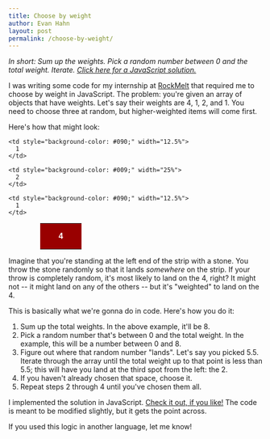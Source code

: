 ```yaml
---
title: Choose by weight
author: Evan Hahn
layout: post
permalink: /choose-by-weight/
---
```

*In short: Sum up the weights. Pick a random number between 0 and the total weight. Iterate. [Click here for a JavaScript solution.](https://gist.github.com/1135646)*

I was writing some code for my internship at [RockMelt](http://www.rockmelt.com/) that required me to choose by weight in JavaScript. The problem: you're given an array of objects that have weights. Let's say their weights are 4, 1, 2, and 1. You need to choose three at random, but higher-weighted items will come first.

Here's how that might look:

<!-- Table diagram -->

<table style="margin: 0 auto; width: 75%; text-align: center; font-weight: bold; color: #fff; font-family: sans-serif;">
  <tr>
    <td style="background-color: #900; padding: 1em;" width="50%">
      4
    </td>

    <td style="background-color: #090;" width="12.5%">
      1
    </td>

    <td style="background-color: #009;" width="25%">
      2
    </td>

    <td style="background-color: #090;" width="12.5%">
      1
    </td>
  </tr>
</table>

Imagine that you're standing at the left end of the strip with a stone. You throw the stone randomly so that it lands *somewhere* on the strip. If your throw is completely random, it's most likely to land on the 4, right? It might not -- it might land on any of the others -- but it's "weighted" to land on the 4.

This is basically what we're gonna do in code. Here's how you do it:

1.  Sum up the total weights. In the above example, it'll be 8.
2.  Pick a random number that's between 0 and the total weight. In the example, this will be a number between 0 and 8.
3.  Figure out where that random number "lands". Let's say you picked 5.5. Iterate through the array until the total weight up to that point is less than 5.5; this will have you land at the third spot from the left: the 2.
4.  If you haven't already chosen that space, choose it.
5.  Repeat steps 2 through 4 until you've chosen them all.

I implemented the solution in JavaScript. [Check it out, if you like!](https://gist.github.com/1135646) The code is meant to be modified slightly, but it gets the point across.

If you used this logic in another language, let me know!
